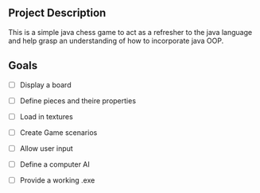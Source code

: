 ## Project Description

This is a simple java chess game to act as a refresher to the java language and help grasp an understanding of how to incorporate java OOP.

## Goals

- [ ] Display a board
- [ ] Define pieces and theire properties
- [ ] Load in  textures
- [ ] Create Game scenarios
- [ ] Allow user input
- [ ] Define a computer AI
- [ ] Provide a working .exe
 

